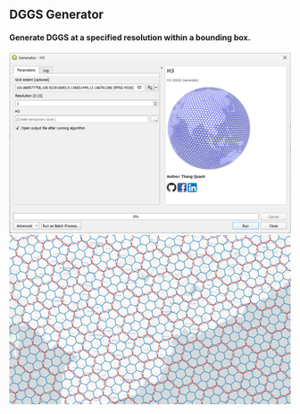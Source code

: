 ## DGGS Generator
#### Generate DGGS at a specified resolution within a bounding box.
<div align="center">
  <img src="https://raw.githubusercontent.com/opengeoshub/vgridtools/main/images/readme/dggsgenerator.png">
</div>

<div align="center">
  <img src="https://raw.githubusercontent.com/opengeoshub/vgridtools/main/images/readme/dggsgenerator_h3.png">
</div>
